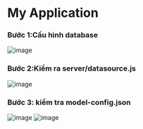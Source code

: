 # My Application

### Bước 1:Cấu hình database
![image](https://user-images.githubusercontent.com/44493646/69748110-391b6380-117a-11ea-8d2a-899f81b1d7dc.png)
### Bước 2:Kiểm ra server/datasource.js

![image](https://user-images.githubusercontent.com/44493646/69748292-93b4bf80-117a-11ea-89cc-023b2f76f8c6.png)
### Bước 3: kiểm tra model-config.json
![image](https://user-images.githubusercontent.com/44493646/69748402-d5456a80-117a-11ea-99b9-ecabea1b7de0.png)
![image](https://user-images.githubusercontent.com/44493646/69748426-e8f0d100-117a-11ea-9b6a-3f068afdf6fa.png)
